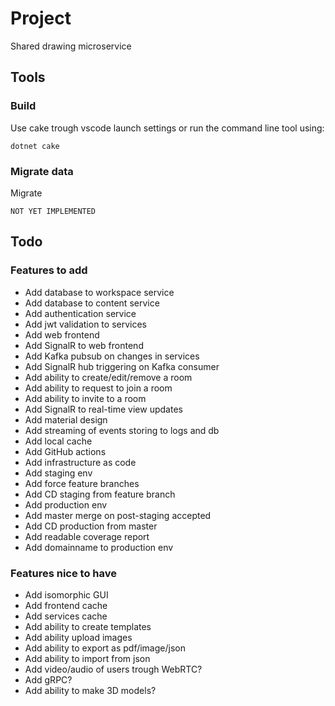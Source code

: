 # Project

Shared drawing microservice

## Tools

### Build

Use cake trough vscode launch settings or run the command line tool using:
```
dotnet cake
```

### Migrate data

Migrate
```
NOT YET IMPLEMENTED
```

## Todo

### Features to add

- Add database to workspace service
- Add database to content service
- Add authentication service
- Add jwt validation to services
- Add web frontend
- Add SignalR to web frontend
- Add Kafka pubsub on changes in services
- Add SignalR hub triggering on Kafka consumer
- Add ability to create/edit/remove a room
- Add ability to request to join a room
- Add ability to invite to a room
- Add SignalR to real-time view updates
- Add material design
- Add streaming of events storing to logs and db
- Add local cache
- Add GitHub actions
- Add infrastructure as code
- Add staging env
- Add force feature branches
- Add CD staging from feature branch
- Add production env
- Add master merge on post-staging accepted
- Add CD production from master
- Add readable coverage report
- Add domainname to production env

### Features nice to have

- Add isomorphic GUI
- Add frontend cache
- Add services cache
- Add ability to create templates
- Add ability upload images
- Add ability to export as pdf/image/json
- Add ability to import from json
- Add video/audio of users trough WebRTC?
- Add gRPC?
- Add ability to make 3D models?

